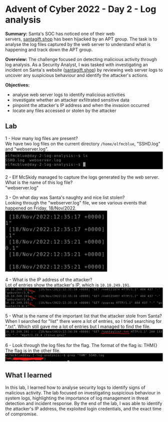 # Advent of Cyber 2022 - Day 2 - Log analysis
**Summary:** Santa's SOC has noticed one of their web servers, [santagift.shop](http://santagift.shop/) has been hijacked by an APT group. The task is to analyse the log files captured by the web server to understand what is happening and track down the APT group.

**Overview:** The challenge focused on detecting malicious activity through log analysis. As a Security Analyst, I was tasked with investigating an incident on Santa's website ([santagift.shop](http://santagift.shop/)) by reviewing web server logs to uncover any suspicious behaviour and identify the attacker's actions.

**Objectives:**
- analyse web server logs to identify malicious activities
- investigate whether an attacker exfiltrated sensitive data
- pinpoint the attacker's IP address and when the invasion occurred
- locate any files accessed or stolen by the attacker

## Lab
1 - How many log files are present?  
We have two log files on the current directory `/home/elfmcblue`, "SSHD.log" and "webserver.log".  
![log files](https://github.com/L0rdB43lish/THM-AoC---Log-Analysis/blob/61d3b06eca4990d4c35c564135a7414479bbed58/Pasted%20image%2020250508232840.png)

2 - Elf McSkidy managed to capture the logs generated by the web server.  
What is the name of this log file?  
"webserver.log"

3 - On what day was Santa's naughty and nice list stolen?  
Looking through the "webserver.log" file, we see various events that happened on Friday, 18/Nov/2022.  
![event day](https://github.com/L0rdB43lish/THM-AoC---Log-Analysis/blob/61d3b06eca4990d4c35c564135a7414479bbed58/Pasted%20image%2020250508235114.png)

4 - What is the IP address of the attacker?  
Lot of entries show the attacker's IP, which is ``10.10.249.191``.  
![attackers IP](https://github.com/L0rdB43lish/THM-AoC---Log-Analysis/blob/61d3b06eca4990d4c35c564135a7414479bbed58/Pasted%20image%2020250509000047.png)

5 - What is the name of the important list that the attacker stole from Santa?  
When I searched for "list" there were a lot of entries, so I tried searching for ".txt". Which still gave me a lot of entries but I managed to find the file.  
![santas file](https://github.com/L0rdB43lish/THM-AoC---Log-Analysis/blob/61d3b06eca4990d4c35c564135a7414479bbed58/Pasted%20image%2020250509002214.png)

6 - Look through the log files for the flag. The format of the flag is: THM{}  
The flag is in the other file.  
![flag](https://github.com/L0rdB43lish/THM-AoC---Log-Analysis/blob/61d3b06eca4990d4c35c564135a7414479bbed58/Pasted%20image%2020250509002804.png)

## What I learned
In this lab, I learned how to analyse security logs to identify signs of malicious activity. The lab focused on investigating suspicious behaviour in system logs, highlighting the importance of log management in threat detection and incident response.
By the end of the lab, I was able to identify the attacker's IP address, the exploited login credentials, and the exact time of compromise.
